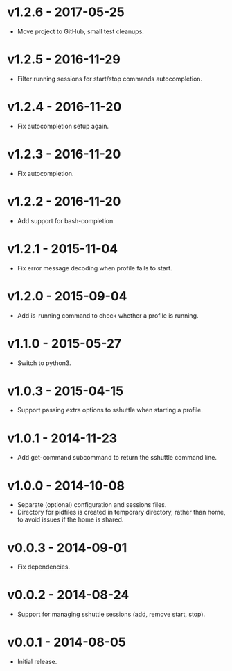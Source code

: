 # v1.2.6 - 2017-05-25

- Move project to GitHub, small test cleanups.


# v1.2.5 - 2016-11-29

- Filter running sessions for start/stop commands autocompletion.


# v1.2.4 - 2016-11-20

- Fix autocompletion setup again.


# v1.2.3 - 2016-11-20

- Fix autocompletion.


# v1.2.2 - 2016-11-20

- Add support for bash-completion.


# v1.2.1 - 2015-11-04

- Fix error message decoding when profile fails to start.


# v1.2.0 - 2015-09-04

- Add is-running command to check whether a profile is running.


# v1.1.0 - 2015-05-27

- Switch to python3.


# v1.0.3 - 2015-04-15

- Support passing extra options to sshuttle when starting a profile.


# v1.0.1 - 2014-11-23

- Add get-command subcommand to return the sshuttle command line.


# v1.0.0 - 2014-10-08

- Separate (optional) configuration and sessions files.
- Directory for pidfiles is created in temporary directory, rather than home,
  to avoid issues if the home is shared.


# v0.0.3 - 2014-09-01

- Fix dependencies.


# v0.0.2 - 2014-08-24

- Support for managing sshuttle sessions (add, remove start, stop).


# v0.0.1 - 2014-08-05

- Initial release.
